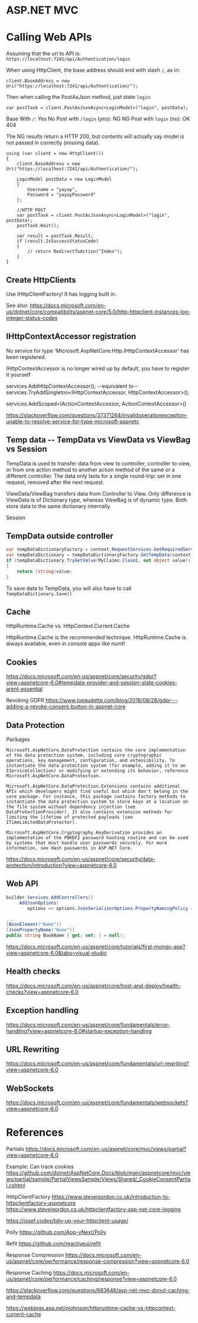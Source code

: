 # ASP.NET MVC


# Calling Web APIs

Assuming that the url to API is: `https://localhost:7241/api/Authentication/login`

When using HttpClient, the base address should end with slash `/`, as in:

`client.BaseAddress = new Uri("https://localhost:7241/api/Authentication/");`

Then when calling the PostAsJson method, just state `login`:

`var postTask = client.PostAsJsonAsync<LoginModel>("login", postData);`

Base With `/`:              Yes     No
Post with `/login` (yes):   NG      NG 
Post with `login` (no):     OK      404

The NG results return a HTTP 200, but contents will actually say model is not passed in correctly (missing data).


```cs:Example
using (var client = new HttpClient())
{
    client.BaseAddress = new Uri("https://localhost:7241/api/Authentication/");

    LoginModel postData = new LoginModel
    {
        Username = "yayay",
        Password = "yayayPassword"
    };

    //HTTP POST
    var postTask = client.PostAsJsonAsync<LoginModel>("login", postData);
    postTask.Wait();

    var result = postTask.Result;
    if (result.IsSuccessStatusCode)
    {
        // return RedirectToAction("Index");
    }
}
```

## Create HttpClients

Use IHttpClientFactory!
It has logging built in.

See also:
https://docs.microsoft.com/en-us/dotnet/core/compatibility/aspnet-core/5.0/http-httpclient-instances-log-integer-status-codes




## IHttpContextAccessor registration

No service for type 'Microsoft.AspNetCore.Http.IHttpContextAccessor' has been registered.

IHttpContextAccessor is no longer wired up by default, you have to register it yourself

services.AddHttpContextAccessor();
--equivalent to--
services.TryAddSingleton<IHttpContextAccessor, HttpContextAccessor>();


services.AddScoped<IActionContextAccessor, ActionContextAccessor>()


https://stackoverflow.com/questions/37371264/invalidoperationexception-unable-to-resolve-service-for-type-microsoft-aspnetc



## Temp data --  TempData vs ViewData vs ViewBag vs Session

TempData is used to transfer data from view to controller, controller to view, or from one action method to another action method of the same or a different controller. 
The data only lasts for a single round-trip: set in one request, removed after the next request.

ViewData/ViewBag transfers data from Controller to View. 
Only difference is ViewData is of Dictionary type, whereas ViewBag is of dynamic type. 
Both store data to the same dictionary internally. 

Session


## TempData outside controller


```cs
var tempDataDictionaryFactory = context.RequestServices.GetRequiredService<ITempDataDictionaryFactory>();
var tempDataDictionary = tempDataDictionaryFactory.GetTempData(context);
if (tempDataDictionary.TryGetValue(MyClaims.Claim1, out object value))
{
    return (string)value;
}

```

To save data to TempData, you will also have to call `TempDataDictionary.Save()`


## Cache

HttpRuntime.Cache vs. HttpContext.Current.Cache

HttpRuntime.Cache is the recommended technique.
HttpRuntime.Cache is always available, even in console apps like nunit!


## Cookies


https://docs.microsoft.com/en-us/aspnet/core/security/gdpr?view=aspnetcore-6.0#tempdata-provider-and-session-state-cookies-arent-essential

Revoking GDPR
https://www.joeaudette.com/blog/2018/08/28/gdpr---adding-a-revoke-consent-button-in-aspnet-core


## Data Protection

Packages

    Microsoft.AspNetCore.DataProtection contains the core implementation of the data protection system, including core cryptographic operations, key management, configuration, and extensibility. To instantiate the data protection system (for example, adding it to an IServiceCollection) or modifying or extending its behavior, reference Microsoft.AspNetCore.DataProtection.

    Microsoft.AspNetCore.DataProtection.Extensions contains additional APIs which developers might find useful but which don't belong in the core package. For instance, this package contains factory methods to instantiate the data protection system to store keys at a location on the file system without dependency injection (see DataProtectionProvider). It also contains extension methods for limiting the lifetime of protected payloads (see ITimeLimitedDataProtector).

    Microsoft.AspNetCore.Cryptography.KeyDerivation provides an implementation of the PBKDF2 password hashing routine and can be used by systems that must handle user passwords securely. For more information, see Hash passwords in ASP.NET Core.



https://docs.microsoft.com/en-us/aspnet/core/security/data-protection/introduction?view=aspnetcore-6.0


## Web API

```cs
builder.Services.AddControllers()
    .AddJsonOptions(
        options => options.JsonSerializerOptions.PropertyNamingPolicy = null);

...
[BsonElement("Name")]
[JsonPropertyName("Name")]
public string BookName { get; set; } = null!;
```

https://docs.microsoft.com/en-us/aspnet/core/tutorials/first-mongo-app?view=aspnetcore-6.0&tabs=visual-studio


## Health checks

https://docs.microsoft.com/en-us/aspnet/core/host-and-deploy/health-checks?view=aspnetcore-6.0


## Exception handling

https://docs.microsoft.com/en-us/aspnet/core/fundamentals/error-handling?view=aspnetcore-6.0#startup-exception-handling


## URL Rewriting

https://docs.microsoft.com/en-us/aspnet/core/fundamentals/url-rewriting?view=aspnetcore-6.0


## WebSockets

https://docs.microsoft.com/en-us/aspnet/core/fundamentals/websockets?view=aspnetcore-6.0



# References

Partials
https://docs.microsoft.com/en-us/aspnet/core/mvc/views/partial?view=aspnetcore-6.0

Example: Can track cookies
https://github.com/dotnet/AspNetCore.Docs/blob/main/aspnetcore/mvc/views/partial/sample/PartialViewsSample/Views/Shared/_CookieConsentPartial.cshtml


IHttpClientFactory
https://www.stevejgordon.co.uk/introduction-to-httpclientfactory-aspnetcore
https://www.stevejgordon.co.uk/httpclientfactory-asp-net-core-logging

https://josef.codes/tidy-up-your-httpclient-usage/

Polly
https://github.com/App-vNext/Polly

Refit 
https://github.com/reactiveui/refit

Response Compression
https://docs.microsoft.com/en-us/aspnet/core/performance/response-compression?view=aspnetcore-6.0

Response Caching
https://docs.microsoft.com/en-us/aspnet/core/performance/caching/response?view=aspnetcore-6.0


https://stackoverflow.com/questions/683646/asp-net-mvc-donut-caching-and-tempdata

https://weblogs.asp.net/pjohnson/httpruntime-cache-vs-httpcontext-current-cache
